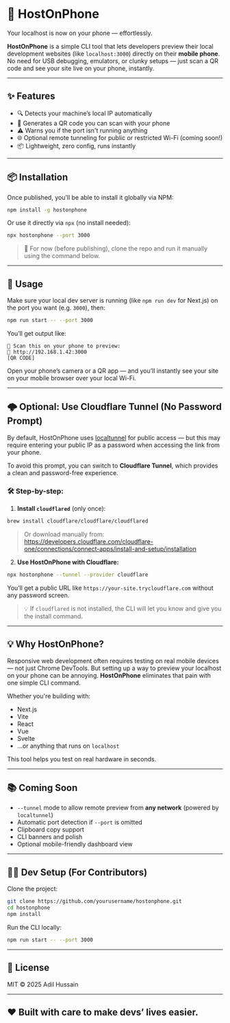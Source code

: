 # 📱 HostOnPhone

Your localhost is now on your phone — effortlessly.

**HostOnPhone** is a simple CLI tool that lets developers preview their local development websites (like `localhost:3000`) directly on their **mobile phone**. No need for USB debugging, emulators, or clunky setups — just scan a QR code and see your site live on your phone, instantly.

---

## ✨ Features

- 🔍 Detects your machine’s local IP automatically
- 📱 Generates a QR code you can scan with your phone
- ⚠️ Warns you if the port isn't running anything
- 🌐 Optional remote tunneling for public or restricted Wi-Fi (coming soon!)
- 📦 Lightweight, zero config, runs instantly

---

## 📦 Installation

Once published, you’ll be able to install it globally via NPM:

```bash
npm install -g hostonphone
```

Or use it directly via `npx` (no install needed):

```bash
npx hostonphone --port 3000
```

> 📝 For now (before publishing), clone the repo and run it manually using the command below.

---

## 🚀 Usage

Make sure your local dev server is running (like `npm run dev` for Next.js) on the port you want (e.g. `3000`), then:

```bash
npm run start -- --port 3000
```

You’ll get output like:

```
📱 Scan this on your phone to preview:
🔗 http://192.168.1.42:3000
[QR CODE]
```

Open your phone’s camera or a QR app — and you’ll instantly see your site on your mobile browser over your local Wi-Fi.

---

## 🌩️ Optional: Use Cloudflare Tunnel (No Password Prompt)

By default, HostOnPhone uses [localtunnel](https://theboroer.github.io/localtunnel-www/) for public access — but this may require entering your public IP as a password when accessing the link from your phone.

To avoid this prompt, you can switch to **Cloudflare Tunnel**, which provides a clean and password-free experience.

### 🛠️ Step-by-step:

1. **Install `cloudflared`** (only once):

```bash
brew install cloudflare/cloudflare/cloudflared
```

> Or download manually from: https://developers.cloudflare.com/cloudflare-one/connections/connect-apps/install-and-setup/installation

2. **Use HostOnPhone with Cloudflare:**

```bash
npx hostonphone --tunnel --provider cloudflare
```

You’ll get a public URL like `https://your-site.trycloudflare.com` without any password screen.

> 💡 If `cloudflared` is not installed, the CLI will let you know and give you the install command.

---

## 💡 Why HostOnPhone?

Responsive web development often requires testing on real mobile devices — not just Chrome DevTools. But setting up a way to preview your localhost on your phone can be annoying. **HostOnPhone** eliminates that pain with one simple CLI command.

Whether you're building with:
- Next.js
- Vite
- React
- Vue
- Svelte
- ...or anything that runs on `localhost`

This tool helps you test on real hardware in seconds.

---

## 📚 Coming Soon

- `--tunnel` mode to allow remote preview from **any network** (powered by `localtunnel`)
- Automatic port detection if `--port` is omitted
- Clipboard copy support
- CLI banners and polish
- Optional mobile-friendly dashboard view

---

## 🧑‍💻 Dev Setup (For Contributors)

Clone the project:

```bash
git clone https://github.com/yourusername/hostonphone.git
cd hostonphone
npm install
```

Run the CLI locally:

```bash
npm run start -- --port 3000
```

---

## 📜 License

MIT © 2025 Adil Hussain

---

## ❤️ Built with care to make devs’ lives easier.
